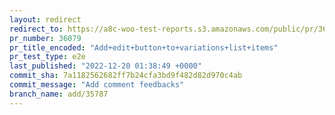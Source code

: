 ```yaml
---
layout: redirect
redirect_to: https://a8c-woo-test-reports.s3.amazonaws.com/public/pr/36079/e2e/index.html
pr_number: 36079
pr_title_encoded: "Add+edit+button+to+variations+list+items"
pr_test_type: e2e
last_published: "2022-12-20 01:38:49 +0000"
commit_sha: 7a1182562682ff7b24cfa3bd9f482d82d970c4ab
commit_message: "Add comment feedbacks"
branch_name: add/35787
---
```

